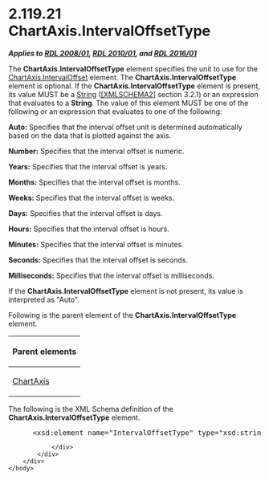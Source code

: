 <html dir="LTR" xmlns:mshelp="http://msdn.microsoft.com/mshelp" xmlns:ddue="http://ddue.schemas.microsoft.com/authoring/2003/5" xmlns:xlink="http://www.w3.org/1999/xlink" xmlns:tool="http://www.microsoft.com/tooltip">
    <head>
        <meta http-equiv="Content-Type" content="text/html; CHARSET=utf-8"></meta>
        <meta name="save" content="history"></meta>
        <title>2.119.21 ChartAxis.IntervalOffsetType</title>
        <xml>
            <mshelp:toctitle title="2.119.21 ChartAxis.IntervalOffsetType"></mshelp:toctitle>
            <mshelp:rltitle title="[MS-RDL]: ChartAxis.IntervalOffsetType"></mshelp:rltitle>
            <mshelp:keyword index="A" term="78f49184-e4b5-495b-acb9-244c9cb2e62e"></mshelp:keyword>
            <mshelp:attr name="DCSext.ContentType" value="open specification"></mshelp:attr>
            <mshelp:attr name="AssetID" value="78f49184-e4b5-495b-acb9-244c9cb2e62e"></mshelp:attr>
            <mshelp:attr name="TopicType" value="kbRef"></mshelp:attr>
            <mshelp:attr name="DCSext.Title" value="[MS-RDL]: ChartAxis.IntervalOffsetType" />
        </xml>
    </head>
    <body>
        <div id="header">
            <h1 class="heading">2.119.21 ChartAxis.IntervalOffsetType</h1>
        </div>
        <div id="mainSection">
            <div id="mainBody">
                <div id="allHistory" class="saveHistory"></div>
                <div id="sectionSection0" class="section" name="collapseableSection">
                    

<p><b><i>Applies to </i></b><a href="1e855f94-4617-47e4-b89e-0856c6cb420f.md"><b><i>RDL 2008/01</i></b></a><b><i>,
</i></b><a href="3428e690-a348-4ec7-8a6a-8efb42d2cdee.md"><b><i>RDL 2010/01</i></b></a><b><i>,
and </i></b><a href="52ce3983-2bfc-4e72-9359-42aaf5fe4509.md"><b><i>RDL 2016/01</i></b></a></p>

<p>The <b>ChartAxis.IntervalOffsetType</b> element specifies
the unit to use for the <a href="3db0cb34-88b4-4d0f-b5f1-a2c4b1620d98.md">ChartAxis.IntervalOffset</a>
element. The <b>ChartAxis.IntervalOffsetType</b> element is optional. If the <b>ChartAxis.IntervalOffsetType</b>
element is present, its value MUST be a <a href="1ed81ef3-a683-45e3-aaad-bd2bbe71bc3d.md">String</a> (<a href="https://go.microsoft.com/fwlink/?LinkId=90610">[XMLSCHEMA2]</a> section
3.2.1) or an expression that evaluates to a <b>String</b>. The value of this
element MUST be one of the following or an expression that evaluates to one of
the following:</p>

<p><b>Auto:</b> Specifies that the interval offset unit
is determined automatically based on the data that is plotted against the axis.</p>

<p><b>Number:</b> Specifies that the interval offset is
numeric.</p>

<p><b>Years:</b> Specifies that the interval offset is
years.</p>

<p><b>Months:</b> Specifies that the interval offset is
months.</p>

<p><b>Weeks:</b> Specifies that the interval offset is
weeks.</p>

<p><b>Days:</b> Specifies that the interval offset is
days.</p>

<p><b>Hours:</b> Specifies that the interval offset is
hours.</p>

<p><b>Minutes:</b> Specifies that the interval offset is
minutes.</p>

<p><b>Seconds:</b> Specifies that the interval offset is
seconds.</p>

<p><b>Milliseconds:</b> Specifies that the interval
offset is milliseconds.</p>

<p>If the <b>ChartAxis.IntervalOffsetType</b> element is not
present, its value is interpreted as &quot;Auto&quot;.</p>

<p>Following is the parent element of the <b>ChartAxis.IntervalOffsetType</b>
element.</p>

<table>
 <thead>
  <tr>
   <th>
   <p>Parent elements</p>
   </th>
  </tr>
 </thead>
 <tr>
  <td>
  <p><a href="0c19f1cb-ef68-4c28-a2d0-8601b7fd0f32.md">ChartAxis</a></p>
  </td>
 </tr>
</table>

<p>The following is the XML Schema definition of the <b>ChartAxis.IntervalOffsetType</b>
element.</p>

<dl>
<dd>
<div><pre> &lt;xsd:element name=&quot;IntervalOffsetType&quot; type=&quot;xsd:string&quot; minOccurs=&quot;0&quot; /&gt;
</pre></div>
</dd></dl>


                </div>
            </div>
        </div>
    </body>
</html>